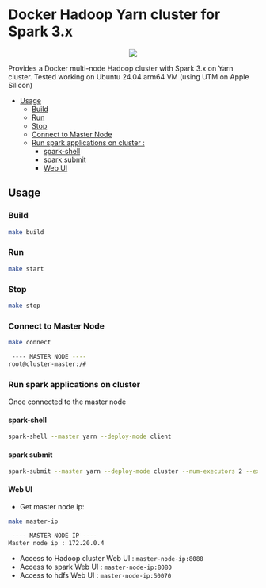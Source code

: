 # Docker Hadoop Yarn cluster for Spark 3.x

<p align="center">
  <img src="logo.jpg">
</p>

Provides a Docker multi-node Hadoop cluster with Spark 3.x on Yarn cluster.  Tested working on Ubuntu 24.04 arm64 VM (using UTM on Apple Silicon)

* [Usage](#usage)
  * [Build](#build)
  * [Run](#run)
  * [Stop](#stop)
  * [Connect to Master Node](#connect-to-master-node)
  * [Run spark applications on cluster :](#run-spark-applications-on-cluster-)
    * [spark-shell](#spark-shell)
    * [spark submit](#spark-submit)
    * [Web UI](#web-ui)

## Usage

### Build

```bash
make build
```

### Run

```bash
make start
```

### Stop

```bash
make stop
```

### Connect to Master Node

```bash
make connect
```

```bash
 ---- MASTER NODE ---- 
root@cluster-master:/#
```

### Run spark applications on cluster

Once connected to the master node

#### spark-shell

```bash
spark-shell --master yarn --deploy-mode client
```

#### spark submit

```bash
spark-submit --master yarn --deploy-mode cluster --num-executors 2 --executor-memory 4G --executor-cores 4 --class org.apache.spark.examples.SparkPi $SPARK_HOME/examples/jars/spark-examples [TAB]
```

#### Web UI

* Get master node ip:

```bash
make master-ip
```

```bash
 ---- MASTER NODE IP ---- 
Master node ip : 172.20.0.4
```

* Access to Hadoop cluster Web UI : `master-node-ip:8088`
* Access to spark Web UI : `master-node-ip:8080`
* Access to hdfs Web UI : `master-node-ip:50070`
